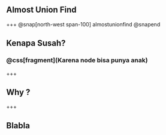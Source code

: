 ## Almost Union Find

+++
@snap[north-west span-100]
almostunionfind
@snapend

## Kenapa Susah?
### @css[fragment](Karena node bisa punya anak)

+++ 

## Why ?

+++

## Blabla


